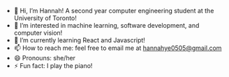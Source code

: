 - 👋 Hi, I’m Hannah! A second year computer engineering student at the University of Toronto!
- 👀 I’m interested in machine learning, software development, and computer vision!
- 🌱 I’m currently learning React and Javascript!
- 📫 How to reach me: feel free to email me at hannahye0505@gmail.com
- 😄 Pronouns: she/her
- ⚡ Fun fact: I play the piano!

<!---
hhyxn/hhyxn is a ✨ special ✨ repository because its `README.md` (this file) appears on your GitHub profile.
You can click the Preview link to take a look at your changes.
--->
